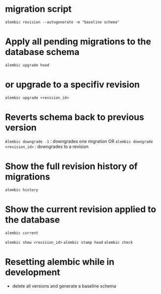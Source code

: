 
# migration script
`alembic revision --autogenerate -m "baseline schema"`

# Apply all pending migrations to the database schema
`alembic upgrade head`
# or upgrade to a specifiv revision
`alembic upgrade <revision_id>`

# Reverts schema back to previous version
`Alembic downgrade -1` : downgrades one migration
OR
`alembic downgrade <revision_id>` : downgrades to a revision

# Show the full revision history of migrations
`alembic history`

# Show the current revision applied to the database
`alembic current`

`alembic show <revision_id>`
`alembic stamp head`
`alembic check`

# Resetting alembic while in development  
- delete all versions and generate a baseline schema